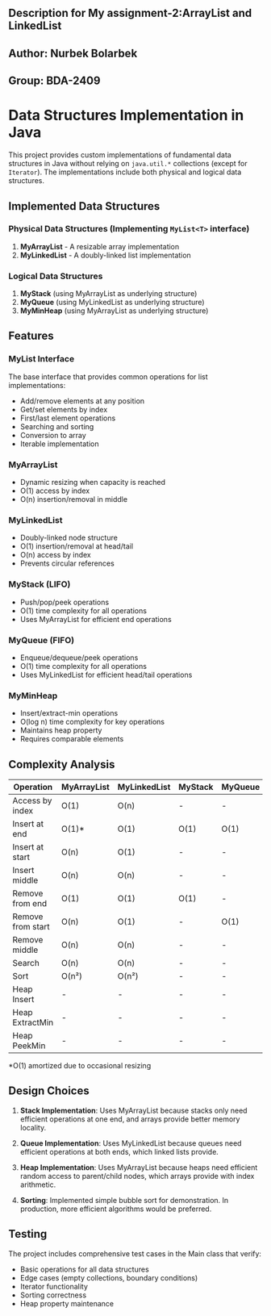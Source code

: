 ## Description for My assignment-2:ArrayList and LinkedList

## Author: Nurbek Bolarbek

## Group: BDA-2409
# Data Structures Implementation in Java

This project provides custom implementations of fundamental data structures in Java without relying on `java.util.*` collections (except for `Iterator`). The implementations include both physical and logical data structures.

## Implemented Data Structures

### Physical Data Structures (Implementing `MyList<T>` interface)
1. **MyArrayList** - A resizable array implementation
2. **MyLinkedList** - A doubly-linked list implementation

### Logical Data Structures
1. **MyStack** (using MyArrayList as underlying structure)
2. **MyQueue** (using MyLinkedList as underlying structure)
3. **MyMinHeap** (using MyArrayList as underlying structure)

## Features

### MyList Interface
The base interface that provides common operations for list implementations:
- Add/remove elements at any position
- Get/set elements by index
- First/last element operations
- Searching and sorting
- Conversion to array
- Iterable implementation

### MyArrayList
- Dynamic resizing when capacity is reached
- O(1) access by index
- O(n) insertion/removal in middle

### MyLinkedList
- Doubly-linked node structure
- O(1) insertion/removal at head/tail
- O(n) access by index
- Prevents circular references

### MyStack (LIFO)
- Push/pop/peek operations
- O(1) time complexity for all operations
- Uses MyArrayList for efficient end operations

### MyQueue (FIFO)
- Enqueue/dequeue/peek operations
- O(1) time complexity for all operations
- Uses MyLinkedList for efficient head/tail operations

### MyMinHeap
- Insert/extract-min operations
- O(log n) time complexity for key operations
- Maintains heap property
- Requires comparable elements

## Complexity Analysis

| Operation         | MyArrayList | MyLinkedList | MyStack | MyQueue | MyMinHeap |
|-------------------|-------------|--------------|---------|---------|-----------|
| Access by index   | O(1)        | O(n)         | -       | -       | -         |
| Insert at end     | O(1)*       | O(1)         | O(1)    | O(1)    | -         |
| Insert at start   | O(n)        | O(1)         | -       | -       | -         |
| Insert middle     | O(n)        | O(n)         | -       | -       | -         |
| Remove from end   | O(1)        | O(1)         | O(1)    | -       | -         |
| Remove from start | O(n)        | O(1)         | -       | O(1)    | -         |
| Remove middle     | O(n)        | O(n)         | -       | -       | -         |
| Search            | O(n)        | O(n)         | -       | -       | -         |
| Sort              | O(n²)       | O(n²)        | -       | -       | -         |
| Heap Insert       | -           | -            | -       | -       | O(log n)  |
| Heap ExtractMin   | -           | -            | -       | -       | O(log n)  |
| Heap PeekMin      | -           | -            | -       | -       | O(1)      |

*O(1) amortized due to occasional resizing

## Design Choices

1. **Stack Implementation**: Uses MyArrayList because stacks only need efficient operations at one end, and arrays provide better memory locality.

2. **Queue Implementation**: Uses MyLinkedList because queues need efficient operations at both ends, which linked lists provide.

3. **Heap Implementation**: Uses MyArrayList because heaps need efficient random access to parent/child nodes, which arrays provide with index arithmetic.

4. **Sorting**: Implemented simple bubble sort for demonstration. In production, more efficient algorithms would be preferred.

## Testing

The project includes comprehensive test cases in the Main class that verify:
- Basic operations for all data structures
- Edge cases (empty collections, boundary conditions)
- Iterator functionality
- Sorting correctness
- Heap property maintenance

